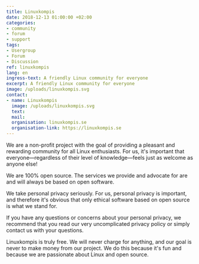 ```yaml
---
title: Linuxkompis
date: 2018-12-13 01:00:00 +02:00
categories:
- community
- forum
- support
tags:
- Usergroup
- Forum
- Discussion
ref: linuxkompis
lang: en
ingress-text: A friendly Linux community for everyone
excerpt: A friendly Linux community for everyone
image: /uploads/linuxkompis.svg
contact:
- name: Linuxkompis
  image: /uploads/linuxkompis.svg
  text:
  mail:
  organisation: linuxkompis.se
  organisation-link: https://linuxkompis.se
---
```


We are a non-profit project with the goal of providing a pleasant and rewarding community for all Linux enthusiasts. For us, it's important that everyone—regardless of their level of knowledge—feels just as welcome as anyone else!

We are 100% open source. The services we provide and advocate for are and will always be based on open software.

We take personal privacy seriously. For us, personal privacy is important, and therefore it's obvious that only ethical software based on open source is what we stand for.

If you have any questions or concerns about your personal privacy, we recommend that you read our very uncomplicated privacy policy or simply contact us with your questions.

Linuxkompis is truly free. We will never charge for anything, and our goal is never to make money from our project. We do this because it's fun and because we are passionate about Linux and open source.
